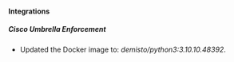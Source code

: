 #### Integrations
##### Cisco Umbrella Enforcement
- Updated the Docker image to: *demisto/python3:3.10.10.48392*.
